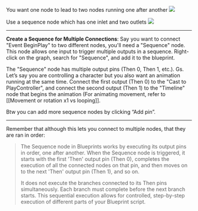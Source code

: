 
You want one node to lead to two nodes running one after another
![](https://i.imgur.com/nL0hxMz.png)


Use a sequence node which has one inlet and two outlets
![](https://i.imgur.com/xAas8ps.png)

---

**Create a Sequence for Multiple Connections**: Say you want to connect "Event BeginPlay" to two different nodes, you'll need a "Sequence" node. This node allows one input to trigger multiple outputs in a sequence. Right-click on the graph, search for "Sequence", and add it to the blueprint.  

The "Sequence" node has multiple output pins (Then 0, Then 1, etc.). Gs. Let’s say you are controlling a character but you also want an animation running at the same time. Connect the first output (Then 0) to the "Cast to PlayController", and connect the second output (Then 1) to the "Timeline" node that begins the animation (For animating movement, refer to [[Movement or rotation x1 vs looping]].  

Btw you can add more sequence nodes by clicking “Add pin”.

---

Remember that although this lets you connect to multiple nodes, that they are ran in order:

> The Sequence node in Blueprints works by executing its output pins in order, one after another. When the Sequence node is triggered, it starts with the first 'Then' output pin (Then 0), completes the execution of all the connected nodes on that pin, and then moves on to the next 'Then' output pin (Then 1), and so on.
> 
> It does not execute the branches connected to its Then pins simultaneously. Each branch must complete before the next branch starts. This sequential execution allows for controlled, step-by-step execution of different parts of your Blueprint script.